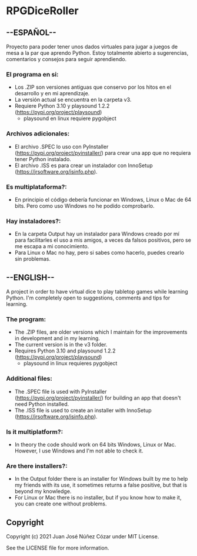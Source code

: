 # RPGDiceRoller

## --ESPAÑOL--

Proyecto para poder tener unos dados virtuales para jugar a juegos de mesa a la par que aprendo Python.
Estoy totalmente abierto a sugerencias, comentarios y consejos para seguir aprendiendo.

### El programa en si:

* Los .ZIP son versiones antiguas que conservo por los hitos en el desarrollo y en mi aprendizaje.
* La versión actual se encuentra en la carpeta v3.
* Requiere Python 3.10 y playsound 1.2.2 (https://pypi.org/project/playsound)
  * playsound en linux requiere pygobject

### Archivos adicionales:

* El archivo .SPEC lo uso con PyInstaller (https://pypi.org/project/pyinstaller/) para crear una app que no requiera tener Python instalado.
* El archivo .ISS es para crear un instalador con InnoSetup (https://jrsoftware.org/isinfo.php).

### Es multiplataforma?:

* En principio el código debería funcionar en Windows, Linux o Mac de 64 bits. Pero como uso Windows no he podido comprobarlo.

### Hay instaladores?:

* En la carpeta Output hay un instalador para Windows creado por mí para facilitarles el uso a mis amigos, a veces da falsos positivos, pero se me escapa a mi conocimiento.
* Para Linux o Mac no hay, pero si sabes como hacerlo, puedes crearlo sin problemas.


## --ENGLISH--

A project in order to have virtual dice to play tabletop games while learning Python.
I'm completely open to suggestions, comments and tips for learning.

### The program:

* The .ZIP files, are older versions which I maintain for the improvements in development and in my learning.
* The current version is in the v3 folder.
* Requires Python 3.10 and playsound 1.2.2 (https://pypi.org/project/playsound)
  * playsound in linux requieres pygobject

### Additional files:

* The .SPEC file is used with PyInstaller (https://pypi.org/project/pyinstaller/) for building an app that doesn't need Python installed.
* The .ISS file is used to create an installer with InnoSetup (https://jrsoftware.org/isinfo.php).

### Is it multiplatform?:

* In theory the code should work on 64 bits Windows, Linux or Mac. However, I use Windows and I'm not able to check it.

### Are there installers?:

* In the Output folder there is an installer for Windows built by me to help my friends with its use, it sometimes returns a false positive, but that is beyond my knowledge.
* For Linux or Mac there is no installer, but if you know how to make it, you can create one without problems.

## Copyright

Copyright (c) 2021 Juan José Núñez Cózar under MIT License.

See the LICENSE file for more information.